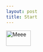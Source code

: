 ```yaml
---
layout: post
title: Start
---
```


<a id="logo" class="logo-img" href="http://meee.pl" title="Meee">
<img class="standard" src="http://meee.pl/wp-content/themes/meee/img/logo.png" alt="Meee" style="height:42px;" width="68" height="42"></a>

